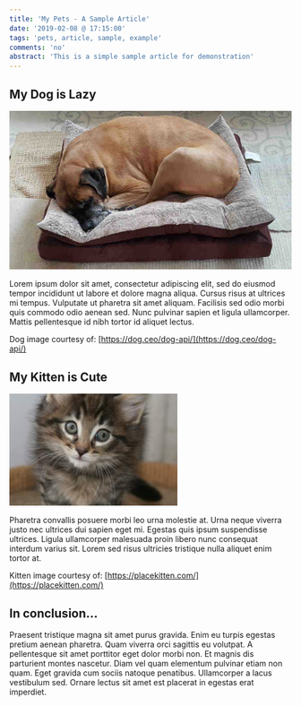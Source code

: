 ```yaml
---
title: 'My Pets - A Sample Article'
date: '2019-02-08 @ 17:15:00'
tags: 'pets, article, sample, example'
comments: 'no'
abstract: 'This is a simple sample article for demonstration'
---
```


## My Dog is Lazy

![My very sleepy dog](1.jpg "My very sleepy dog...")

Lorem ipsum dolor sit amet, consectetur adipiscing elit, sed do eiusmod tempor incididunt ut labore et dolore magna aliqua. Cursus risus at ultrices mi tempus. Vulputate ut pharetra sit amet aliquam. Facilisis sed odio morbi quis commodo odio aenean sed. Nunc pulvinar sapien et ligula ullamcorper. Mattis pellentesque id nibh tortor id aliquet lectus. 

Dog image courtesy of: [https://dog.ceo/dog-api/](https://dog.ceo/dog-api/)

## My Kitten is Cute

![My cute kitten](2.jpg "My cute kitten...")

Pharetra convallis posuere morbi leo urna molestie at. Urna neque viverra justo nec ultrices dui sapien eget mi. Egestas quis ipsum suspendisse ultrices. Ligula ullamcorper malesuada proin libero nunc consequat interdum varius sit. Lorem sed risus ultricies tristique nulla aliquet enim tortor at.

Kitten image courtesy of: [https://placekitten.com/](https://placekitten.com/)

## In conclusion...

Praesent tristique magna sit amet purus gravida. Enim eu turpis egestas pretium aenean pharetra. Quam viverra orci sagittis eu volutpat. A pellentesque sit amet porttitor eget dolor morbi non. Et magnis dis parturient montes nascetur. Diam vel quam elementum pulvinar etiam non quam. Eget gravida cum sociis natoque penatibus. Ullamcorper a lacus vestibulum sed. Ornare lectus sit amet est placerat in egestas erat imperdiet.
